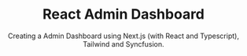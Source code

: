 <h1 align="center">React Admin Dashboard</h1>
<p align="center">Creating a Admin Dashboard using Next.js (with React and Typescript), Tailwind and Syncfusion.</p>